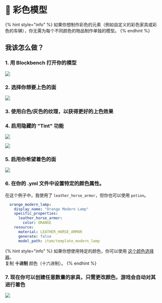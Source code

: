 # 🎨 彩色模型

{% hint style="info" %}
如果你想制作彩色的元素（例如自定义的彩色家具或彩色的车辆），你无需为每个不同颜色的物品制作单独的模型。
{% endhint %}

## 我该怎么做？

### 1. 用 Blockbench 打开你的模型

![](../../.gitbook/assets/image\_\(79\).png)

### 2. 选择你想要上色的面

![](../../.gitbook/assets/image\_\(80\).png)

### 3. 使用白色/灰色的纹理，以获得更好的上色效果

### 4. 启用隐藏的 "Tint" 功能

![](../../.gitbook/assets/image\_\(81\).png)

![](../../.gitbook/assets/image\_\(83\).png)

### 5. 启用你希望着色的面

![](../../.gitbook/assets/image\_\(85\).png)

### 6. 在你的 .yml 文件中设置特定的颜色属性。

在这个例子中，我使用了 `leather_horse_armor`，但你也可以使用 `potion`。

```yaml
  orange_modern_lamp:
    display_name: "Orange Modern Lamp"
    specific_properties:
      leather_horse_armor:
        color: ORANGE
    resource:
      material: LEATHER_HORSE_ARMOR
      generate: false
      model_path: item/template_modern_lamp
```

{% hint style="info" %}
如果你想使用特定的颜色，你可以使用 [这个颜色选择器](https://www.mathsisfun.com/hexadecimal-decimal-colors.html)。\
复制 **十进制** 颜色（十六进制）。
{% endhint %}

### 7. 现在你可以创建任意数量的家具，只需更改颜色，游戏会自动对其进行着色

![](../../.gitbook/assets/image\_\(86\).png)
